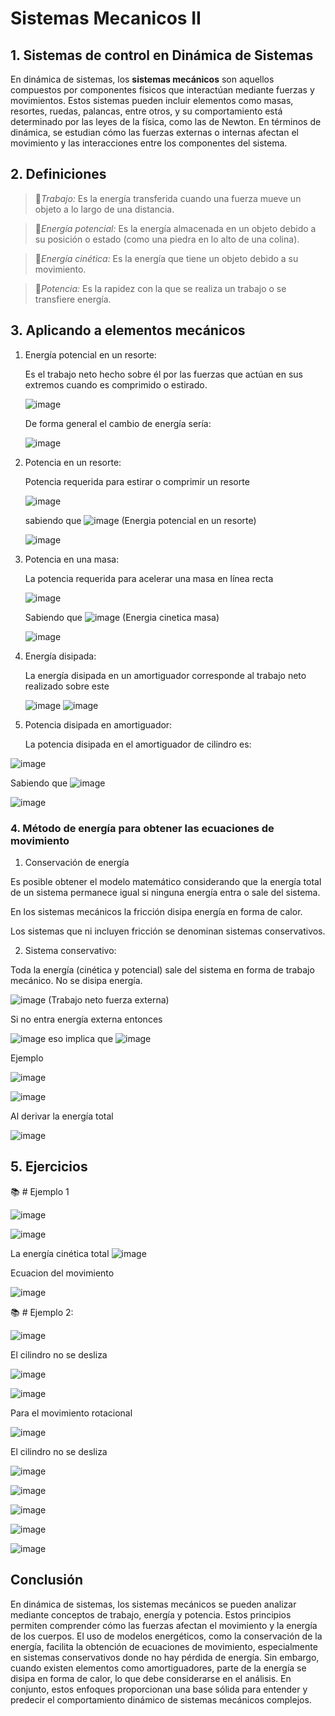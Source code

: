 # Sistemas Mecanicos II
## 1. Sistemas de control en Dinámica de Sistemas 
En dinámica de sistemas, los **sistemas mecánicos** son aquellos compuestos por componentes físicos que interactúan mediante fuerzas y movimientos. Estos sistemas pueden incluir elementos como masas, resortes, ruedas, palancas, entre otros, y su comportamiento está determinado por las leyes de la física, como las de Newton. En términos de dinámica, se estudian cómo las fuerzas externas o internas afectan el movimiento y las interacciones entre los componentes del sistema.

## 2. Definiciones   
>🔑*Trabajo:* Es la energía transferida cuando una fuerza mueve un objeto a lo largo de una distancia.
  
>🔑*Energía potencial:* Es la energía almacenada en un objeto debido a su posición o estado (como una piedra en lo alto de una colina).
      
>🔑*Energía cinética:* Es la energía que tiene un objeto debido a su movimiento.
  
>🔑*Potencia:* Es la rapidez con la que se realiza un trabajo o se transfiere energía.

## 3. Aplicando a elementos mecánicos
1. Energía potencial en un resorte:
 
   Es el trabajo neto hecho sobre él por las fuerzas que actúan en sus extremos cuando es comprimido o estirado.
   
   ![image](https://github.com/user-attachments/assets/2c6bfd06-1154-4191-9e8b-b74564cc3b5e)

   De forma general el cambio de energía sería:

   ![image](https://github.com/user-attachments/assets/168ee97f-c038-4d0a-8a33-cee53847fc08)

2. Potencia en un resorte:
 
   Potencia requerida para estirar o comprimir un resorte

   ![image](https://github.com/user-attachments/assets/cee37471-ec35-43b0-b7ca-8415d6dfb06a)

   sabiendo que ![image](https://github.com/user-attachments/assets/cec48c46-c776-4f24-bd8e-fc19799f2689) (Energia potencial en un resorte)

   ![image](https://github.com/user-attachments/assets/6f10e9d4-090e-460e-8015-6f5d373de978)
3. Potencia en una masa:

    La potencia requerida para acelerar una masa en línea recta

   ![image](https://github.com/user-attachments/assets/e3c6d9f3-1216-4403-b886-fa576846ea4f)

   Sabiendo que ![image](https://github.com/user-attachments/assets/ff22939b-67b0-4821-8931-51e26218fa30) (Energia cinetica masa)

   ![image](https://github.com/user-attachments/assets/813635c1-5cfc-44ce-826f-8c3191a5c5a1)

4. Energía disipada:

   La energía disipada en un amortiguador corresponde al trabajo neto realizado sobre este

   ![image](https://github.com/user-attachments/assets/072d40fb-0aa9-4795-ad8f-5869452fde2b)
   ![image](https://github.com/user-attachments/assets/e4ca8e36-335d-48fb-b889-93f0b26ffe29)

5. Potencia disipada en amortiguador:

   La potencia disipada en el amortiguador de cilindro es:

![image](https://github.com/user-attachments/assets/53622d86-2989-4c7a-9c75-de0318bc9bcb)

Sabiendo que ![image](https://github.com/user-attachments/assets/993b9b21-dd74-43f4-97bb-0422239e20ec)

![image](https://github.com/user-attachments/assets/0459cb1e-b9de-4a3e-bbed-5cbd6fad7e7c)

### 4. Método de energía para obtener las ecuaciones de movimiento
  
1. Conservación de energía

Es posible obtener el modelo matemático considerando que la energía total de un sistema permanece igual si ninguna energía entra o sale del sistema.

En los sistemas mecánicos la fricción disipa energía en forma de calor.

Los sistemas que ni incluyen fricción se denominan sistemas conservativos.

2. Sistema conservativo:

Toda la energía (cinética y potencial) sale del sistema en forma de trabajo mecánico. No se disipa energía.

![image](https://github.com/user-attachments/assets/40f05132-129e-4e08-8632-993173bfc490) (Trabajo neto fuerza externa)

Si no entra energía externa entonces

![image](https://github.com/user-attachments/assets/00385329-dcf8-4461-859a-e0b39e13ba35) eso implica que ![image](https://github.com/user-attachments/assets/75d9db50-a61b-43ef-9b90-ef1ec289f628)




     
 Ejemplo 

 ![image](https://github.com/user-attachments/assets/9b18d543-e901-4b17-af6e-9ec272849897)

![image](https://github.com/user-attachments/assets/a967e239-ca87-437b-92d2-1b97e7199404)

Al derivar la energía total

![image](https://github.com/user-attachments/assets/210ca5ee-323a-4274-bdbe-e1417925c405)







## 5. Ejercicios
📚 # Ejemplo 1

![image](https://github.com/user-attachments/assets/d7a10955-a2ee-43b2-9339-4d96c638fbf5)

![image](https://github.com/user-attachments/assets/f5dbc523-3568-41b0-870d-a6c9e5ba18f4)

La energía cinética total ![image](https://github.com/user-attachments/assets/e1a845d7-6aa0-4551-90a3-1ab8cd5f2563)

Ecuacion del movimiento

![image](https://github.com/user-attachments/assets/0ac08e37-2cd1-49c1-90cc-cbe1d560bd25)

    



📚 # Ejemplo 2:

![image](https://github.com/user-attachments/assets/0a7fb85e-ae60-4226-9ac0-1774c36c0dba)

El cilindro no se desliza

![image](https://github.com/user-attachments/assets/df114c98-b15d-4d42-b10a-bbfd009a388b)

![image](https://github.com/user-attachments/assets/cd782804-88d5-4751-8fe5-17040745263d)

Para el movimiento rotacional

![image](https://github.com/user-attachments/assets/a0e02371-16e7-4f07-a5d0-57abef2cc67f)

El cilindro no se desliza

![image](https://github.com/user-attachments/assets/1ff51ec8-bb58-404e-99e6-8b53a661e0e7)

![image](https://github.com/user-attachments/assets/e674d9e2-8600-4d41-be2f-fd1ec0abe3c9)

![image](https://github.com/user-attachments/assets/7e027ace-3b59-46c7-9ea8-4d93ede53eb8)

![image](https://github.com/user-attachments/assets/1e115b7c-271f-4d00-82d0-061e170e31d6)

![image](https://github.com/user-attachments/assets/63bad03a-ebae-4a86-b318-94ab770822d0)





## **Conclusión**
En dinámica de sistemas, los sistemas mecánicos se pueden analizar mediante conceptos de trabajo, energía y potencia. Estos principios permiten comprender cómo las fuerzas afectan el movimiento y la energía de los cuerpos. El uso de modelos energéticos, como la conservación de la energía, facilita la obtención de ecuaciones de movimiento, especialmente en sistemas conservativos donde no hay pérdida de energía. Sin embargo, cuando existen elementos como amortiguadores, parte de la energía se disipa en forma de calor, lo que debe considerarse en el análisis. En conjunto, estos enfoques proporcionan una base sólida para entender y predecir el comportamiento dinámico de sistemas mecánicos complejos.
